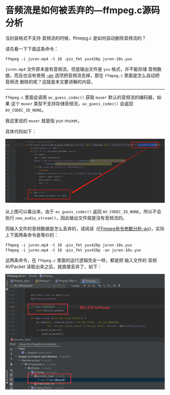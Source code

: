 # 音频流是如何被丢弃的—ffmpeg.c源码分析

<div id="meta-description---">当封装格式不支持 音频流的时候，ffmepg.c 是如何自动删除音频流的？</div>

请先看一下下面这条命令：

```
ffmpeg -i juren.mp4 -t 10 -pix_fmt yuv420p juren-10s.yuv
```

`juren.mp4` 文件原本是有音频流，但是输出文件是 `yuv` 格式，并不能存储 音频数据，而且也没有使用 [-an](https://ffmpeg.xianwaizhiyin.net/ffmpeg/cmd_arg_an.html) 选项把音频流去掉，那在 `ffmpeg.c` 里面是怎么自动把 音频流 删除的呢？这就是本文要讲解的内容。

---

`ffmpeg.c`  里面会调用 `av_guess_codec()` 获取  `muxer` 默认的音频流的编码器，如果 这个 `muxer` 类型不支持存储音频流，`av_guess_codec()` 会返回 `AV_CODEC_ID_NONE`。

我这里说的 `muxer` 就是指 yuv muxer。

具体代码如下：

![1-1](how_discard_audio\1-1.png)

从上图可以看出来，由于 `av_guess_codec()` 返回 `AV_CODEC_ID_NONE`，所以不会执行 `new_audio_stream()`，因此输出文件就是没有音频流的。

而输入文件的音频数据是怎么丢弃的，请阅读《[FFmpeg命令参数分析-an](https://ffmpeg.xianwaizhiyin.net/ffmpeg/cmd_arg_an.html)》，实际上下面两条命令是等价的：

```
ffmpeg -i juren.mp4 -t 10 -pix_fmt yuv420p juren-10s.yuv
ffmpeg -i juren.mp4 -t 10 -pix_fmt yuv420p -an juren-10s.yuv
```

这两条命令，在 `ffmpeg.c` 里面的运行逻辑完全一样，都是把 输入文件的 音频 AVPacket 读取出来之后，就直接丢弃了，如下：

![1-3](cmd_arg_vn/1-3.png)
